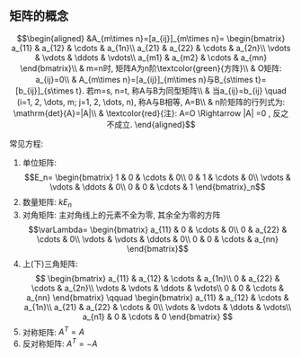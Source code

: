 ## 矩阵的概念
$$\begin{aligned}
&A_{m\times n}=[a_{ij}]_{m\times n}=
\begin{bmatrix}
a_{11} & a_{12} & \cdots & a_{1n}\\
a_{21} & a_{22} & \cdots & a_{2n}\\
\vdots & \vdots & \ddots & \vdots\\
a_{m1} & a_{m2} & \cdots & a_{mn}
\end{bmatrix}\\
& m=n时, 矩阵A为n阶\textcolor{green}{方阵}\\
& O矩阵: a_{ij}=0\\
& A_{m\times n}=[a_{ij}]_{m\times n}与B_{s\times t}=[b_{ij}]_{s\times t}. 若m=s, n=t, 称A与B为同型矩阵\\
& 当a_{ij}=b_{ij} \quad (i=1, 2, \dots, m; j=1, 2, \dots, n), 称A与B相等, A=B\\
& n阶矩阵的行列式为: \mathrm{det}{A}=|A|\\
& \textcolor{red}{注}: A=O \Rightarrow |A| =0 , 反之不成立. 
\end{aligned}$$

常见方程: 
1. 单位矩阵: 
$$E_n=
\begin{bmatrix}
1 & 0 & \cdots & 0\\
0 & 1 & \cdots & 0\\
\vdots & \vdots & \ddots & 0\\
0 & 0 & \cdots & 1
\end{bmatrix}_n$$
2. 数量矩阵: $kE_n$
3. 对角矩阵: 主对角线上的元素不全为零, 其余全为零的方阵
$$\varLambda=
\begin{bmatrix}
a_{11} & 0 & \cdots & 0\\
0 & a_{22} & \cdots & 0\\
\vdots & \vdots & \ddots & 0\\
0 & 0 & \cdots & a_{nn}
\end{bmatrix}$$
4. 上(下)三角矩阵:
$$
\begin{bmatrix}
a_{11} & a_{12} & \cdots & a_{1n}\\
0 & a_{22} & \cdots & a_{2n}\\
\vdots & \vdots & \ddots  & \vdots\\
0 & 0 & \cdots & a_{nn}
\end{bmatrix} \qquad
\begin{bmatrix}
a_{11} & a_{12} & \cdots & a_{1n}\\
a_{21} & a_{22} & \cdots & 0\\
\vdots & \vdots & \ddots  & \vdots\\
a_{n1} & 0 & \cdots & 0
\end{bmatrix}
$$
5. 对称矩阵: $A^T=A$
6. 反对称矩阵: $A^T=-A$


